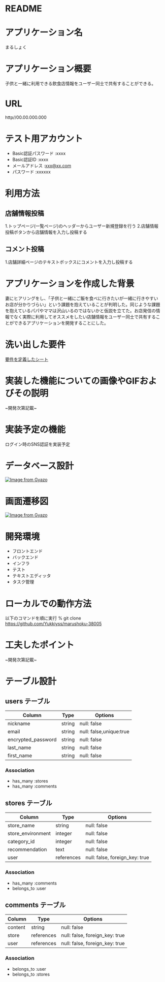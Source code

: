 # README

# アプリケーション名
まるしょく
# アプリケーション概要
子供と一緒に利用できる飲食店情報をユーザー同士で共有することができる。
# URL
http//00.00.000.000
# テスト用アカウント
- Basic認証パスワード :xxxx
- Basic認証ID :xxxx
- メールアドレス :xxx@xx.com
- パスワード :xxxxxx
# 利用方法
## 店舗情報投稿
1.トップページ(一覧ページ)のヘッダーからユーザー新規登録を行う
2.店舗情報投稿ボタンから店舗情報を入力し投稿する
## コメント投稿
1.店舗詳細ページのテキストボックスにコメントを入力し投稿する

# アプリケーションを作成した背景
妻にヒアリングをし、「子供と一緒にご飯を食べに行きたいが一緒に行きやすいお店が分かりづらい」という課題を抱えていることが判明した。同じような課題を抱えているパパやママは沢山いるのではないかと仮説を立てた。お店発信の情報でなく実際に利用してオススメをしたい店舗情報をユーザー同士で共有することができるアプリケーションを開発することにした。
# 洗い出した要件
[要件を定義したシート](https://docs.google.com/spreadsheets/d/1iABKLD3xCEChRuWF0ij_pjwWzyzSDa0vmZ1VyGo-5Ws/edit?usp=sharing)
# 実装した機能についての画像やGIFおよびその説明
~開発次第記載~
# 実装予定の機能
ログイン時のSNS認証を実装予定
# データベース設計
[![Image from Gyazo](https://i.gyazo.com/52bf54811e1cf18712b0bb6437160661.png)](https://gyazo.com/52bf54811e1cf18712b0bb6437160661)
# 画面遷移図
[![Image from Gyazo](https://i.gyazo.com/803ac94c3d5e983e3442cb17fcf9970c.png)](https://gyazo.com/803ac94c3d5e983e3442cb17fcf9970c)
# 開発環境
- フロントエンド
- バックエンド
- インフラ
- テスト
- テキストエディッタ
- タスク管理
# ローカルでの動作方法
以下のコマンドを順に実行
% git clone https://github.com/Yukkiyss/marushoku-38005
# 工夫したポイント
~開発次第記載~

# テーブル設計

## users テーブル

| Column             | Type   | Options     |
| ------------------ | ------ | ----------- |
| nickname           | string | null: false |
| email              | string | null: false,unique:true |
| encrypted_password | string | null: false |
| last_name          | string | null: false |
| first_name         | string | null: false |

### Association

- has_many :stores
- has_many :comments

## stores テーブル

| Column                         | Type       | Options                        |
| ------------------------------ | ---------- | ------------------------------ |
| store_name                     | string     | null: false                    |
| store_environment              | integer    | null: false                    |
| category_id                    | integer    | null: false                    |
| recommendation                 | text       | null: false                    |
| user                           | references | null: false, foreign_key: true |

### Association

- has_many :comments
- belongs_to :user

## comments テーブル

| Column                         | Type       | Options                        |
| ------------------------------ | ---------- | ------------------------------ |
| content                        | string     | null: false                    |
| store                          | references | null: false, foreign_key: true |
| user                           | references | null: false, foreign_key: true |

### Association

- belongs_to :user
- belongs_to :stores

